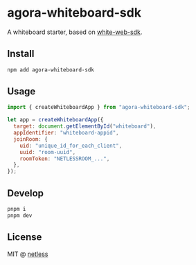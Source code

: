 # agora-whiteboard-sdk

A whiteboard starter, based on [white-web-sdk](https://www.npmjs.com/package/white-web-sdk).

## Install

```bash
npm add agora-whiteboard-sdk
```

## Usage

```js
import { createWhiteboardApp } from "agora-whiteboard-sdk";

let app = createWhiteboardApp({
  target: document.getElementById("whiteboard"),
  appIdentifier: "whiteboard-appid",
  joinRoom: {
    uid: "unique_id_for_each_client",
    uuid: "room-uuid",
    roomToken: "NETLESSROOM_...",
  },
});
```

## Develop

```bash
pnpm i
pnpm dev
```

## License

MIT @ [netless](https://github.com/netless-io)

